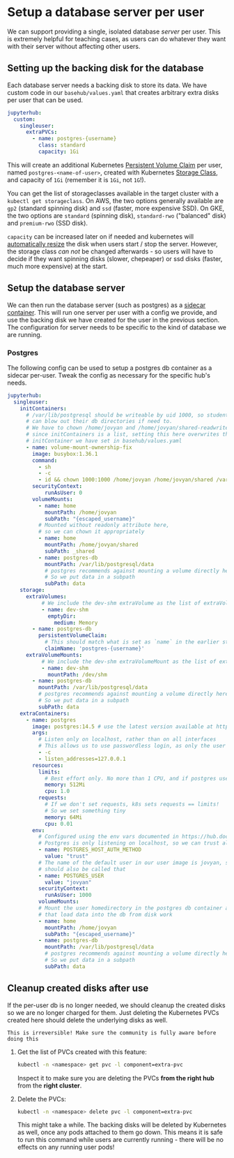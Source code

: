 # Setup a database server per user

We can support providing a single, isolated database *server* per user. This
is extremely helpful for teaching cases, as users can do whatever they want with
their server without affecting other users.

## Setting up the backing disk for the database

Each database server needs a backing disk to store its data. We have custom code in
our `basehub/values.yaml` that creates arbitrary extra disks per user that can be used.

```yaml
jupyterhub:
  custom:
    singleuser:
      extraPVCs:
        - name: postgres-{username}
          class: standard
          capacity: 1Gi
```

This will create an additional Kubernetes [Persistent Volume Claim](https://kubernetes.io/docs/concepts/storage/persistent-volumes/)
per user, named `postgres-<name-of-user>`, created with Kubernetes [Storage
Class](https://kubernetes.io/docs/concepts/storage/storage-classes/), and capacity of
`1Gi` (remember it is `1Gi`, not `1G`!).

You can get the list of storageclasses available in the target cluster with a
`kubectl get storageclass`. On AWS, the two options generally available are
`gp2` (standard spinning disk) and `ssd` (faster, more expensive SSD). On GKE, the two options
are `standard` (spinning disk), `standard-rwo` ("balanced" disk) and `premium-rwo` (SSD disk).

`capacity` can be increased later on if needed and kubernetes will
[automatically resize](https://kubernetes.io/blog/2018/07/12/resizing-persistent-volumes-using-kubernetes/) the disk
when users start / stop the server. However, the storage class *can not* be changed
afterwards - so users will have to decide if they want spinning disks (slower, chepeaper)
or ssd disks (faster, much more expensive) at the start.

## Setup the database server

We can then run the database server (such as postgres) as a [sidecar
container](https://www.containiq.com/post/kubernetes-sidecar-container). This will
run one server per user with a config we provide, and use the backing disk we have created
for the user in the previous section. The configuration for server needs to be specific
to the kind of database we are running.

### Postgres

The following config can be used to setup a postgres db container as a sidecar per-user.
Tweak the config as necessary for the specific hub's needs.

```yaml
jupyterhub:
  singleuser:
    initContainers:
      # /var/lib/postgresql should be writeable by uid 1000, so students
      # can blow out their db directories if need to.
      # We have to chown /home/jovyan and /home/jovyan/shared-readwrite as well -
      # since initContainers is a list, setting this here overwrites the chowning
      # initContainer we have set in basehub/values.yaml
      - name: volume-mount-ownership-fix
        image: busybox:1.36.1
        command:
          - sh
          - -c
          - id && chown 1000:1000 /home/jovyan /home/jovyan/shared /var/lib/postgresql/data && ls -lhd /home/jovyan
        securityContext:
            runAsUser: 0
        volumeMounts:
          - name: home
            mountPath: /home/jovyan
            subPath: "{escaped_username}"
          # Mounted without readonly attribute here,
          # so we can chown it appropriately
          - name: home
            mountPath: /home/jovyan/shared
            subPath: _shared
          - name: postgres-db
            mountPath: /var/lib/postgresql/data
            # postgres recommends against mounting a volume directly here
            # So we put data in a subpath
            subPath: data
    storage:
      extraVolumes:
           # We include the dev-shm extraVolume as the list of extraVolumes from base hub will be overwritten
           - name: dev-shm
             emptyDir:
               medium: Memory
        - name: postgres-db
          persistentVolumeClaim:
            # This should match what is set as `name` in the earlier step under `custom.singleuser.extraPVCs`
            claimName: 'postgres-{username}'
      extraVolumeMounts:
           # We include the dev-shm extraVolumeMount as the list of extraVolumeMounts from base hub will be overwritten
           - name: dev-shm
             mountPath: /dev/shm
        - name: postgres-db
          mountPath: /var/lib/postgresql/data
          # postgres recommends against mounting a volume directly here
          # So we put data in a subpath
          subPath: data
    extraContainers:
      - name: postgres
        image: postgres:14.5 # use the latest version available at https://hub.docker.com/_/postgres/tags
        args:
          # Listen only on localhost, rather than on all interfaces
          # This allows us to use passwordless login, as only the user notebook container can access this
          - -c
          - listen_addresses=127.0.0.1
        resources:
          limits:
            # Best effort only. No more than 1 CPU, and if postgres uses more than 512M, restart it
            memory: 512Mi
            cpu: 1.0
          requests:
            # If we don't set requests, k8s sets requests == limits!
            # So we set something tiny
            memory: 64Mi
            cpu: 0.01
        env:
          # Configured using the env vars documented in https://hub.docker.com/_/postgres/
          # Postgres is only listening on localhost, so we can trust all connections that come to it
          - name: POSTGRES_HOST_AUTH_METHOD
            value: "trust"
          # The name of the default user in our user image is jovyan, so the postgresql superuser
          # should also be called that
          - name: POSTGRES_USER
            value: "jovyan"
          securityContext:
            runAsUser: 1000
          volumeMounts:
          # Mount the user homedirectory in the postgres db container as well, so postgres commands
          # that load data into the db from disk work
          - name: home
            mountPath: /home/jovyan
            subPath: "{escaped_username}"
          - name: postgres-db
            mountPath: /var/lib/postgresql/data
            # postgres recommends against mounting a volume directly here
            # So we put data in a subpath
            subPath: data
```

## Cleanup created disks after use

If the per-user db is no longer needed, we should cleanup the created disks
so we are no longer charged for them. Just deleting the Kubernetes PVCs
created here should delete the underlying disks as well. 

```{warning}
This is irreversible! Make sure the community is fully aware before doing this
```

1. Get the list of PVCs created with this feature:

   ```bash
   kubectl -n <namespace> get pvc -l component=extra-pvc
   ```
   
   Inspect it to make sure you are deleting the PVCs **from the right hub**
   from the **right cluster**.
   
2. Delete the PVCs:

   ```bash
   kubectl -n <namespace> delete pvc -l component=extra-pvc
   ```
   
   This might take a while. The backing disks will be deleted by Kubernetes as well,
   once any pods attached to them go down. This means it is safe to run this
   command while users are currently running - there will be no effects on
   any running user pods!
   
